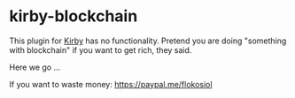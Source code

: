 # kirby-blockchain

This plugin for [Kirby](https://getkirby.com) has no functionality. Pretend you are doing "something with blockchain" if you want to get rich, they said. 

Here we go … 

If you want to waste money: https://paypal.me/flokosiol

